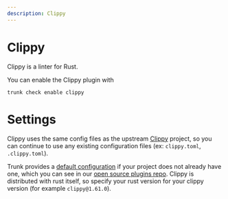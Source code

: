 ```yaml
---
description: Clippy
---
```


# Clippy

Clippy is a linter for Rust.

You can enable the Clippy plugin with

```shell
trunk check enable clippy
```

# Settings

Clippy uses the same config files as the 
upstream [Clippy](https://doc.rust-lang.org/clippy/) project, so you can continue to use any
existing configuration files (ex: `clippy.toml`, `.clippy.toml`).

Trunk provides a [default configuration](https://github.com/trunk-io/plugins/tree/main/linters/clippy) if your project does not already have one,
which you can see in our [open source plugins repo](https://github.com/trunk-io/plugins/tree/main).
Clippy is distributed with rust itself, so specify your rust version for your clippy version (for example `clippy@1.61.0`).



